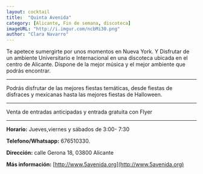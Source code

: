 ```yaml
---
layout: cocktail
title:  "Quinta Avenida"
category: [Alicante, Fin de semana, discoteca]
imageURL: "http://i.imgur.com/ncbMi30.png"
author: "Clara Navarro"
---
```


Te apetece sumergirte por unos momentos en Nueva York.
Y Disfrutar de un ambiente Universitario e Internacional en una discoteca ubicada en el centro de Alicante. Dispone de la mejor música y el mejor ambiente que podrás encontrar.

***************************************************

Podrás disfrutar de las mejores fiestas temáticas, desde fiestas de disfraces y mexicanas hasta las mejores fiestas de Halloween.

**************************************************

Venta de entradas anticipadas y entrada gratuita con Flyer

****************************************************

**Horario:**  Jueves,viernes y sábados de 3:00- 7:30

**Telefono/Whatsapp:** 676510330.

**Dirección:** calle Gerona 18, 03800 Alicante

**Más información:** [http://www.5avenida.org](http://www.5avenida.org)
